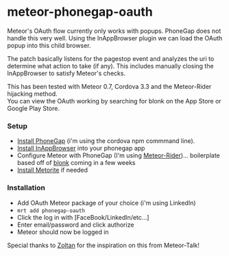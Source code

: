 meteor-phonegap-oauth
=====================


Meteor's OAuth flow currently only works with popups. PhoneGap does
not handle this very well. Using the InAppBrowser plugin we can load the
OAuth popup into this child browser.

The patch basically listens for the pagestop event and analyzes the uri to determine what action to take (if any). This includes manually closing the InAppBrowser to satisfy Meteor's checks.

This has been tested with Meteor 0.7, Cordova 3.3 and the Meteor-Rider hijacking method.  
You can view the OAuth working by searching for blonk on the App Store or Google Play Store.



### Setup

- [Install PhoneGap](http://docs.phonegap.com/en/3.3.0/guide_cli_index.md.html#The%20Command-Line%20Interface) (i'm using the cordova npm commmand line).
- [Install InAppBrowser](http://docs.phonegap.com/en/3.3.0/cordova_inappbrowser_inappbrowser.md.html#InAppBrowser) into your phonegap app
- Configure Meteor with PhoneGap (I'm using [Meteor-Rider](https://github.com/zeroasterisk/MeteorRider))... boilerplate based off of [blonk](http://blonk.co) coming in a few weeks
- [Install Metorite](https://npmjs.org/package/meteorite) if needed

### Installation

- Add OAuth Meteor package of your choice (i'm using LinkedIn)
- `mrt add phonegap-oauth`
- Click the log in with [FaceBook/LinkedIn/etc...]
- Enter email/password and click authorize
- Meteor should now be logged in


Special thanks to [Zoltan](https://github.com/zol) for the inspiration on this from Meteor-Talk!
